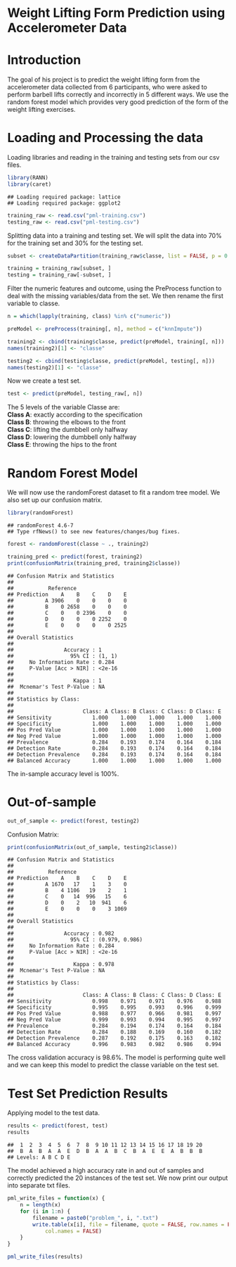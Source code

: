 Weight Lifting Form Prediction using Accelerometer Data
========================================================

# Introduction

The goal of his project is to predict the weight lifting form from the accelerometer data collected from 6 participants, who were asked to perform barbell lifts correctly and incorrectly in 5 different ways.
We use the random forest model which provides very good prediction of the form of the weight lifting exercises.


# Loading and Processing the data
Loading libraries and reading in the training and testing sets from 
our csv files. 


```r
library(RANN)
library(caret)
```

```
## Loading required package: lattice
## Loading required package: ggplot2
```

```r
training_raw <- read.csv("pml-training.csv")
testing_raw <- read.csv("pml-testing.csv")
```


Splitting data into a training and testing set. We will split the data 
into 70% for the training set and 30% for the testing set. 

```r
subset <- createDataPartition(training_raw$classe, list = FALSE, p = 0.7)

training = training_raw[subset, ]
testing = training_raw[-subset, ]
```



Filter the numeric features and outcome, using the PreProcess
function to deal with the missing variables/data from the set.
We then rename the first variable to classe.

```r
n = which(lapply(training, class) %in% c("numeric"))

preModel <- preProcess(training[, n], method = c("knnImpute"))

training2 <- cbind(training$classe, predict(preModel, training[, n]))
names(training2)[1] <- "classe"

testing2 <- cbind(testing$classe, predict(preModel, testing[, n]))
names(testing2)[1] <- "classe"
```


Now we create a test set. 

```r
test <- predict(preModel, testing_raw[, n])
```


The 5 levels of the variable Classe are:     
**Class A**: exactly according to the specification    
**Class B**: throwing the elbows to the front    
**Class C**: lifting the dumbbell only halfway   
**Class D**: lowering the dumbbell only halfway   
**Class E**: throwing the hips to the front  

# Random Forest Model
We will now use the randomForest dataset to fit a random tree model.
We also set up our confusion matrix.


```r
library(randomForest)
```

```
## randomForest 4.6-7
## Type rfNews() to see new features/changes/bug fixes.
```

```r
forest <- randomForest(classe ~ ., training2)

training_pred <- predict(forest, training2)
print(confusionMatrix(training_pred, training2$classe))
```

```
## Confusion Matrix and Statistics
## 
##           Reference
## Prediction    A    B    C    D    E
##          A 3906    0    0    0    0
##          B    0 2658    0    0    0
##          C    0    0 2396    0    0
##          D    0    0    0 2252    0
##          E    0    0    0    0 2525
## 
## Overall Statistics
##                                 
##                Accuracy : 1     
##                  95% CI : (1, 1)
##     No Information Rate : 0.284 
##     P-Value [Acc > NIR] : <2e-16
##                                 
##                   Kappa : 1     
##  Mcnemar's Test P-Value : NA    
## 
## Statistics by Class:
## 
##                      Class: A Class: B Class: C Class: D Class: E
## Sensitivity             1.000    1.000    1.000    1.000    1.000
## Specificity             1.000    1.000    1.000    1.000    1.000
## Pos Pred Value          1.000    1.000    1.000    1.000    1.000
## Neg Pred Value          1.000    1.000    1.000    1.000    1.000
## Prevalence              0.284    0.193    0.174    0.164    0.184
## Detection Rate          0.284    0.193    0.174    0.164    0.184
## Detection Prevalence    0.284    0.193    0.174    0.164    0.184
## Balanced Accuracy       1.000    1.000    1.000    1.000    1.000
```

The in-sample accuracy level is 100%.

# Out-of-sample 

```r
out_of_sample <- predict(forest, testing2)
```


Confusion Matrix: 

```r
print(confusionMatrix(out_of_sample, testing2$classe))
```

```
## Confusion Matrix and Statistics
## 
##           Reference
## Prediction    A    B    C    D    E
##          A 1670   17    1    3    0
##          B    4 1106   19    2    1
##          C    0   14  996   15    6
##          D    0    2   10  941    6
##          E    0    0    0    3 1069
## 
## Overall Statistics
##                                         
##                Accuracy : 0.982         
##                  95% CI : (0.979, 0.986)
##     No Information Rate : 0.284         
##     P-Value [Acc > NIR] : <2e-16        
##                                         
##                   Kappa : 0.978         
##  Mcnemar's Test P-Value : NA            
## 
## Statistics by Class:
## 
##                      Class: A Class: B Class: C Class: D Class: E
## Sensitivity             0.998    0.971    0.971    0.976    0.988
## Specificity             0.995    0.995    0.993    0.996    0.999
## Pos Pred Value          0.988    0.977    0.966    0.981    0.997
## Neg Pred Value          0.999    0.993    0.994    0.995    0.997
## Prevalence              0.284    0.194    0.174    0.164    0.184
## Detection Rate          0.284    0.188    0.169    0.160    0.182
## Detection Prevalence    0.287    0.192    0.175    0.163    0.182
## Balanced Accuracy       0.996    0.983    0.982    0.986    0.994
```


The cross validation accuracy is  98.6%. 
The model is performing quite well and we can keep this model to predict the classe variable on the test set.

# Test Set Prediction Results

Applying model to the test data.

```r
results <- predict(forest, test)
results
```

```
##  1  2  3  4  5  6  7  8  9 10 11 12 13 14 15 16 17 18 19 20 
##  B  A  B  A  A  E  D  B  A  A  B  C  B  A  E  E  A  B  B  B 
## Levels: A B C D E
```


The model achieved a high accuracy rate in and out of samples and correctly predicted the 20 instances of the test set.
We now print our output into separate txt files.


```r
pml_write_files = function(x) {
    n = length(x)
    for (i in 1:n) {
        filename = paste0("problem_", i, ".txt")
        write.table(x[i], file = filename, quote = FALSE, row.names = FALSE, 
            col.names = FALSE)
    }
}

pml_write_files(results)
```

